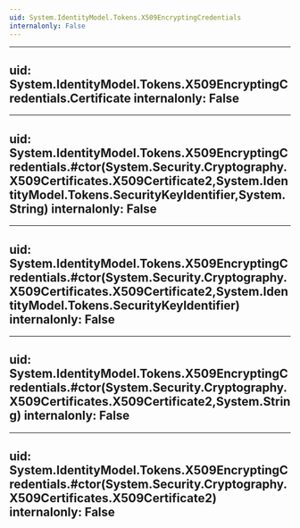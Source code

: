 ```yaml
---
uid: System.IdentityModel.Tokens.X509EncryptingCredentials
internalonly: False
---
```


---
uid: System.IdentityModel.Tokens.X509EncryptingCredentials.Certificate
internalonly: False
---

---
uid: System.IdentityModel.Tokens.X509EncryptingCredentials.#ctor(System.Security.Cryptography.X509Certificates.X509Certificate2,System.IdentityModel.Tokens.SecurityKeyIdentifier,System.String)
internalonly: False
---

---
uid: System.IdentityModel.Tokens.X509EncryptingCredentials.#ctor(System.Security.Cryptography.X509Certificates.X509Certificate2,System.IdentityModel.Tokens.SecurityKeyIdentifier)
internalonly: False
---

---
uid: System.IdentityModel.Tokens.X509EncryptingCredentials.#ctor(System.Security.Cryptography.X509Certificates.X509Certificate2,System.String)
internalonly: False
---

---
uid: System.IdentityModel.Tokens.X509EncryptingCredentials.#ctor(System.Security.Cryptography.X509Certificates.X509Certificate2)
internalonly: False
---
